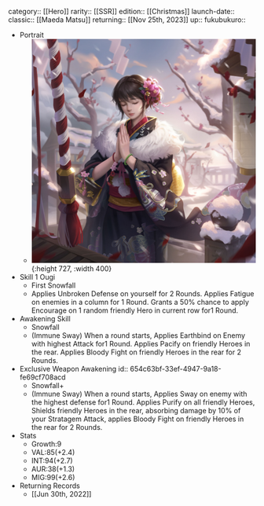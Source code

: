 category:: [[Hero]]
rarity:: [[SSR]]
edition:: [[Christmas]]
launch-date:: 
classic:: [[Maeda Matsu]] 
returning:: [[Nov 25th, 2023]] 
up:: 
fukubukuro::

- Portrait
	- ![limited hero (1).jpg](../assets/limited_hero_(1)_1657008958069_0.jpg){:height 727, :width 400}
- Skill 1 Ougi
	- First Snowfall
	- Applies Unbroken Defense on yourself for 2 Rounds. Applies Fatigue on enemies in a column for 1 Round. Grants a 50% chance to apply Encourage on 1 random friendly Hero in current row for1 Round.
- Awakening Skill
	- Snowfall
	- (Immune Sway) When a round starts, Applies Earthbind on Enemy with highest Attack for1 Round. Applies Pacify on friendly Heroes in the rear. Applies Bloody Fight on friendly Heroes in the rear for 2 Rounds.
- Exclusive Weapon Awakening
  id:: 654c63bf-33ef-4947-9a18-fe69cf708acd
	- Snowfall+
	- (Immune Sway) When a round starts, Applies Sway on enemy with the highest defense for1 Round. Applies Purify on all friendly Heroes, Shields friendly Heroes in the rear, absorbing damage by 10% of your Stratagem Attack, applies Bloody Fight on friendly Heroes in the rear for 2 Rounds.
- Stats
	- Growth:9
	- VAL:85(+2.4)
	- INT:94(+2.7)
	- AUR:38(+1.3)
	- MIG:99(+2.6)
- Returning Records
	- [[Jun 30th, 2022]]